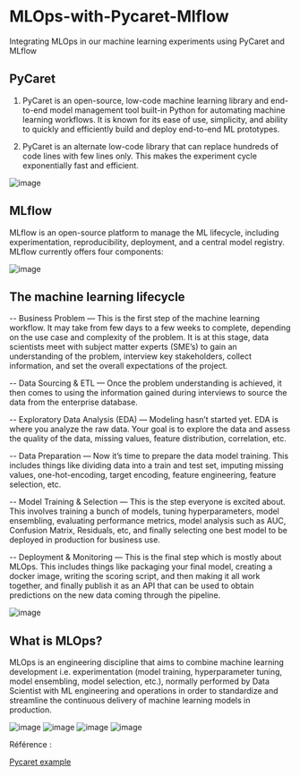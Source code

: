 # MLOps-with-Pycaret-Mlflow
Integrating MLOps in our machine learning experiments using PyCaret and MLflow 


## PyCaret
 
1) PyCaret is an open-source, low-code machine learning library and end-to-end model management tool built-in Python for automating machine learning workflows. It is known for its ease of use, simplicity, and ability to quickly and efficiently build and deploy end-to-end ML prototypes.

2) PyCaret is an alternate low-code library that can replace hundreds of code lines with few lines only. This makes the experiment cycle exponentially fast and efficient.

![image](https://user-images.githubusercontent.com/39995021/174984290-9f100186-6ef3-46a1-ae16-6d0b8450c655.png)


## MLflow
 
MLflow is an open-source platform to manage the ML lifecycle, including experimentation, reproducibility, deployment, and a central model registry. MLflow currently offers four components:


![image](https://user-images.githubusercontent.com/39995021/174984383-c66e5d50-f33e-45c4-8b9a-a96d522f47b1.png)


## The machine learning lifecycle

-- Business Problem — This is the first step of the machine learning workflow. It may take from few days to a few weeks to complete, depending on the use case and complexity of the problem. It is at this stage, data scientists meet with subject matter experts (SME’s) to gain an understanding of the problem, interview key stakeholders, collect information, and set the overall expectations of the project.

-- Data Sourcing & ETL — Once the problem understanding is achieved, it then comes to using the information gained during interviews to source the data from the enterprise database.

-- Exploratory Data Analysis (EDA) — Modeling hasn’t started yet. EDA is where you analyze the raw data. Your goal is to explore the data and assess the quality of the data, missing values, feature distribution, correlation, etc.

-- Data Preparation — Now it’s time to prepare the data model training. This includes things like dividing data into a train and test set, imputing missing values, one-hot-encoding, target encoding, feature engineering, feature selection, etc.

-- Model Training & Selection — This is the step everyone is excited about. This involves training a bunch of models, tuning hyperparameters, model ensembling, evaluating performance metrics, model analysis such as AUC, Confusion Matrix, Residuals, etc, and finally selecting one best model to be deployed in production for business use.

-- Deployment & Monitoring — This is the final step which is mostly about MLOps. This includes things like packaging your final model, creating a docker image, writing the scoring script, and then making it all work together, and finally publish it as an API that can be used to obtain predictions on the new data coming through the pipeline.

![image](https://user-images.githubusercontent.com/39995021/174984773-a70dd153-cd4a-437c-9564-a82aab4744e6.png)



## What is MLOps?
 
MLOps is an engineering discipline that aims to combine machine learning development i.e. experimentation (model training, hyperparameter tuning, model ensembling, model selection, etc.), normally performed by Data Scientist with ML engineering and operations in order to standardize and streamline the continuous delivery of machine learning models in production.

![image](https://user-images.githubusercontent.com/39995021/174985130-f2e173b0-6da3-4fc5-8001-478b77300639.png)
![image](https://user-images.githubusercontent.com/39995021/174985060-f7d90837-6387-4b8c-9bbd-d52e8c7960cc.png)
![image](https://user-images.githubusercontent.com/39995021/174985001-04b4b9ad-20ca-46e7-ae25-0630b76b84fe.png)
![image](https://user-images.githubusercontent.com/39995021/174984847-4a7befe4-b618-4308-b204-b2fdb2d00e3d.png)


Référence : 

[Pycaret example](https://www.kdnuggets.com/2021/05/easy-mlops-pycaret-mlflow.html)
